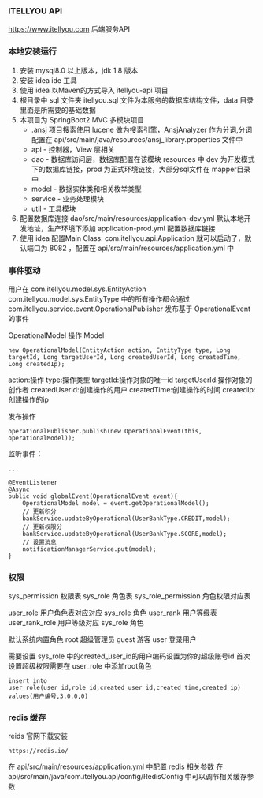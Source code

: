 ### ITELLYOU API
https://www.itellyou.com 后端服务API

### 本地安装运行

1. 安装 mysql8.0 以上版本，jdk 1.8 版本
2. 安装 idea ide 工具
3. 使用 idea 以Maven的方式导入 itellyou-api 项目
4. 根目录中 sql 文件夹 itellyou.sql 文件为本服务的数据库结构文件，data 目录里面是所需要的基础数据
5. 本项目为 SpringBoot2 MVC 多模块项目
    * .ansj 项目搜索使用 lucene 做为搜索引擎，AnsjAnalyzer 作为分词,分词配置在 api/src/main/java/resources/ansj_library.properties 文件中
    * api - 控制器，View 层相关
    * dao - 数据库访问层，数据库配置在该模块 resources 中 dev 为开发模式下的数据库链接，prod 为正式环境链接，大部分sql文件在 mapper目录 中
    * model - 数据实体类和相关枚举类型
    * service - 业务处理模块
    * util - 工具模块
 6. 配置数据库连接 dao/src/main/resources/application-dev.yml 默认本地开发地址，生产环境下添加 application-prod.yml 配置数据库链接
 7. 使用 idea 配置Main Class: com.itellyou.api.Application 就可以启动了，默认端口为 8082 ，配置在 api/src/main/resources/application.yml 中
 
 ### 事件驱动
 
用户在 com.itellyou.model.sys.EntityAction com.itellyou.model.sys.EntityType 中的所有操作都会通过
com.itellyou.service.event.OperationalPublisher 发布基于 OperationalEvent 的事件

OperationalModel 操作 Model 
```
new OperationalModel(EntityAction action, EntityType type, Long targetId, Long targetUserId, Long createdUserId, Long createdTime, Long createdIp);
```
action:操作
type:操作类型
targetId:操作对象的唯一id
targetUserId:操作对象的创作者
createdUserId:创建操作的用户
createdTime:创建操作的时间
createdIp:创建操作的ip

发布操作
```
operationalPublisher.publish(new OperationalEvent(this, operationalModel));
``` 
监听事件：
```
...

@EventListener
@Async
public void globalEvent(OperationalEvent event){
    OperationalModel model = event.getOperationalModel();
    // 更新积分
    bankService.updateByOperational(UserBankType.CREDIT,model);
    // 更新权限分
    bankService.updateByOperational(UserBankType.SCORE,model);
    // 设置消息
    notificationManagerService.put(model);
}
```
### 权限
sys_permission 权限表
sys_role 角色表
sys_role_permission 角色权限对应表

user_role 用户角色表对应对应 sys_role 角色
user_rank 用户等级表
user_rank_role 用户等级对应 sys_role 角色

默认系统内置角色
root 超级管理员
guest 游客
user 登录用户

需要设置 sys_role 中的created_user_id的用户编码设置为你的超级账号id
首次设置超级权限需要在 user_role 中添加root角色
```
insert into user_role(user_id,role_id,created_user_id,created_time,created_ip) values(用户编号,3,0,0,0)
```

### redis 缓存
reids 官网下载安装
```
https://redis.io/
```
在 api/src/main/resources/application.yml 中配置 redis 相关参数
在 api/src/main/java/com.itellyou.api/config/RedisConfig 中可以调节相关缓存参数
